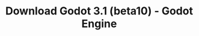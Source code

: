 ---
# Generated by /scripts/js/download_archive_generator !!! do not edit by hand !!!
title: 'Download Godot 3.1 (beta10) - Godot Engine'
type: 'download/archive'
name: '3.1'
flavor: 'beta10'
release_date: '2019-03-02T03:00:00-00:00'
release_notes: '/article/dev-snapshot-godot-3-1-beta-10/'
links:
  android.apk:
    name: 'android.apk'
    title: 'Android'
    caption: 'Universal APK (ARM64 + ARMv7 + x86_64 + x86)'
    tags:
      - 'APK download'
      - 'ARM64/v7'
      - 'x86 (64 & 32 bit)'
    hosts:
      github_builds:
        regular: 'https://github.com/godotengine/godot-builds/releases/download/3.1-beta10/Godot_v3.1-beta10_android_editor.apk'
        mono: '#'
      github:
        regular: 'https://github.com/godotengine/godot/releases/download/3.1-beta10/Godot_v3.1-beta10_android_editor.apk'
        mono: '#'
  macos.universal:
    name: 'macos.universal'
    title: 'macOS'
    caption: 'Universal (x86_64 + Apple Silicon)'
    tags:
      - 'Intel/Apple Silicon'
      - '64 bit'
    hosts:
      github_builds:
        regular: 'https://github.com/godotengine/godot-builds/releases/download/3.1-beta10/Godot_v3.1-beta10_osx.universal.zip'
        mono: 'https://github.com/godotengine/godot-builds/releases/download/3.1-beta10/Godot_v3.1-beta10_mono_osx.universal.zip'
      github:
        regular: 'https://github.com/godotengine/godot/releases/download/3.1-beta10/Godot_v3.1-beta10_osx.universal.zip'
        mono: 'https://github.com/godotengine/godot/releases/download/3.1-beta10/Godot_v3.1-beta10_mono_osx.universal.zip'
  windows.64:
    name: 'windows.64'
    title: 'Windows'
    caption: 'Standard (x86_64)'
    tags:
      - '64 bit'
    hosts:
      github_builds:
        regular: 'https://github.com/godotengine/godot-builds/releases/download/3.1-beta10/Godot_v3.1-beta10_win64.exe.zip'
        mono: 'https://github.com/godotengine/godot-builds/releases/download/3.1-beta10/Godot_v3.1-beta10_mono_win64.zip'
      github:
        regular: 'https://github.com/godotengine/godot/releases/download/3.1-beta10/Godot_v3.1-beta10_win64.exe.zip'
        mono: 'https://github.com/godotengine/godot/releases/download/3.1-beta10/Godot_v3.1-beta10_mono_win64.zip'
  linux_server.headless.64:
    name: 'linux_server.headless.64'
    title: 'Linux Server'
    caption: 'Headless (x86_64)'
    tags:
      - '64 bit'
      - 'Headless'
    hosts:
      github_builds:
        regular: 'https://github.com/godotengine/godot-builds/releases/download/3.1-beta10/Godot_v3.1-beta10_linux_headless.64.zip'
        mono: 'https://github.com/godotengine/godot-builds/releases/download/3.1-beta10/Godot_v3.1-beta10_mono_linux_headless_64.zip'
      github:
        regular: 'https://github.com/godotengine/godot/releases/download/3.1-beta10/Godot_v3.1-beta10_linux_headless.64.zip'
        mono: 'https://github.com/godotengine/godot/releases/download/3.1-beta10/Godot_v3.1-beta10_mono_linux_headless_64.zip'
  web:
    name: 'web'
    title: 'Web editor'
    caption: ''
    tags:
      - 'Self-hosted'
      - 'Cross-platform'
    hosts:
      github_builds:
        regular: 'https://github.com/godotengine/godot-builds/releases/download/3.1-beta10/Godot_v3.1-beta10_web_editor.zip'
        mono: '#'
      github:
        regular: 'https://github.com/godotengine/godot/releases/download/3.1-beta10/Godot_v3.1-beta10_web_editor.zip'
        mono: '#'
  linux.64:
    name: 'linux.64'
    title: 'Linux'
    caption: 'Standard (x86_64)'
    tags:
      - '64 bit'
    hosts:
      github_builds:
        regular: 'https://github.com/godotengine/godot-builds/releases/download/3.1-beta10/Godot_v3.1-beta10_x11.64.zip'
        mono: 'https://github.com/godotengine/godot-builds/releases/download/3.1-beta10/Godot_v3.1-beta10_mono_x11_64.zip'
      github:
        regular: 'https://github.com/godotengine/godot/releases/download/3.1-beta10/Godot_v3.1-beta10_x11.64.zip'
        mono: 'https://github.com/godotengine/godot/releases/download/3.1-beta10/Godot_v3.1-beta10_mono_x11_64.zip'
  linux.32:
    name: 'linux.32'
    title: 'Linux'
    caption: 'Standard (x86)'
    tags:
      - '32 bit'
    hosts:
      github_builds:
        regular: 'https://github.com/godotengine/godot-builds/releases/download/3.1-beta10/Godot_v3.1-beta10_x11.32.zip'
        mono: 'https://github.com/godotengine/godot-builds/releases/download/3.1-beta10/Godot_v3.1-beta10_mono_x11_32.zip'
      github:
        regular: 'https://github.com/godotengine/godot/releases/download/3.1-beta10/Godot_v3.1-beta10_x11.32.zip'
        mono: 'https://github.com/godotengine/godot/releases/download/3.1-beta10/Godot_v3.1-beta10_mono_x11_32.zip'
  windows.32:
    name: 'windows.32'
    title: 'Windows'
    caption: 'Standard (x86)'
    tags:
      - '32 bit'
    hosts:
      github_builds:
        regular: 'https://github.com/godotengine/godot-builds/releases/download/3.1-beta10/Godot_v3.1-beta10_win32.exe.zip'
        mono: 'https://github.com/godotengine/godot-builds/releases/download/3.1-beta10/Godot_v3.1-beta10_mono_win32.zip'
      github:
        regular: 'https://github.com/godotengine/godot/releases/download/3.1-beta10/Godot_v3.1-beta10_win32.exe.zip'
        mono: 'https://github.com/godotengine/godot/releases/download/3.1-beta10/Godot_v3.1-beta10_mono_win32.zip'
  linux_server.64:
    name: 'linux_server.64'
    title: 'Linux Server'
    caption: 'Standard (x86_64)'
    tags:
      - '64 bit'
    hosts:
      github_builds:
        regular: 'https://github.com/godotengine/godot-builds/releases/download/3.1-beta10/Godot_v3.1-beta10_linux_server.64.zip'
        mono: 'https://github.com/godotengine/godot-builds/releases/download/3.1-beta10/Godot_v3.1-beta10_mono_linux_server_64.zip'
      github:
        regular: 'https://github.com/godotengine/godot/releases/download/3.1-beta10/Godot_v3.1-beta10_linux_server.64.zip'
        mono: 'https://github.com/godotengine/godot/releases/download/3.1-beta10/Godot_v3.1-beta10_mono_linux_server_64.zip'
  aar_library:
    name: 'aar_library'
    title: 'AAR library'
    caption: ''
    tags:
      - 'Android plugins'
      - 'Java'
      - 'Kotlin'
    hosts:
      github_builds:
        regular: 'https://github.com/godotengine/godot-builds/releases/download/3.1-beta10/godot-lib.3.1.beta10.release.aar'
        mono: 'https://github.com/godotengine/godot-builds/releases/download/3.1-beta10/godot-lib.3.1.beta10.mono.release.aar'
      github:
        regular: 'https://github.com/godotengine/godot/releases/download/3.1-beta10/godot-lib.3.1.beta10.release.aar'
        mono: 'https://github.com/godotengine/godot/releases/download/3.1-beta10/godot-lib.3.1.beta10.mono.release.aar'
  templates:
    name: 'templates'
    title: 'Export templates'
    caption: ''
    tags:
      - 'Used to export your games to all supported platforms'
    hosts:
      github_builds:
        regular: 'https://github.com/godotengine/godot-builds/releases/download/3.1-beta10/Godot_v3.1-beta10_export_templates.tpz'
        mono: 'https://github.com/godotengine/godot-builds/releases/download/3.1-beta10/Godot_v3.1-beta10_mono_export_templates.tpz'
      github:
        regular: 'https://github.com/godotengine/godot/releases/download/3.1-beta10/Godot_v3.1-beta10_export_templates.tpz'
        mono: 'https://github.com/godotengine/godot/releases/download/3.1-beta10/Godot_v3.1-beta10_mono_export_templates.tpz'
primaryPlatforms:
  - 'android.apk'
  - 'macos.universal'
  - 'windows.64'
  - 'linux_server.headless.64'
  - 'web'
  - 'templates'
---